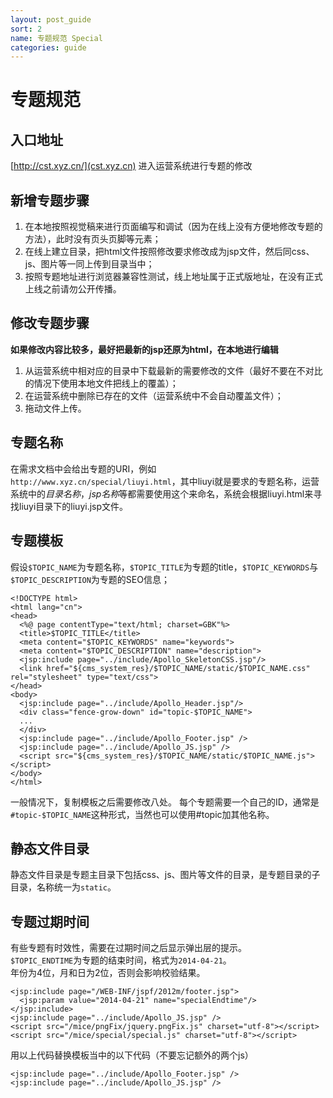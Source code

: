 ```yaml
---
layout: post_guide
sort: 2
name: 专题规范 Special
categories: guide
---
```


# 专题规范

## 入口地址
[http://cst.xyz.cn/](cst.xyz.cn) 进入运营系统进行专题的修改

## 新增专题步骤
1. 在本地按照视觉稿来进行页面编写和调试（因为在线上没有方便地修改专题的方法），此时没有页头页脚等元素；
2. 在线上建立目录，把html文件按照修改要求修改成为jsp文件，然后同css、js、图片等一同上传到目录当中；
3. 按照专题地址进行浏览器兼容性测试，线上地址属于正式版地址，在没有正式上线之前请勿公开传播。

## 修改专题步骤
**如果修改内容比较多，最好把最新的jsp还原为html，在本地进行编辑**

1. 从运营系统中相对应的目录中下载最新的需要修改的文件（最好不要在不对比的情况下使用本地文件把线上的覆盖）；
2. 在运营系统中删除已存在的文件（运营系统中不会自动覆盖文件）；
3. 拖动文件上传。

## 专题名称
在需求文档中会给出专题的URI，例如`http://www.xyz.cn/special/liuyi.html`，其中liuyi就是要求的专题名称，运营系统中的*目录名称*，*jsp名称*等都需要使用这个来命名，系统会根据liuyi.html来寻找liuyi目录下的liuyi.jsp文件。

## 专题模板
假设`$TOPIC_NAME`为专题名称，`$TOPIC_TITLE`为专题的title，`$TOPIC_KEYWORDS`与`$TOPIC_DESCRIPTION`为专题的SEO信息；

    <!DOCTYPE html>
    <html lang="cn">
    <head>
      <%@ page contentType="text/html; charset=GBK"%>
      <title>$TOPIC_TITLE</title>
      <meta content="$TOPIC_KEYWORDS" name="keywords">
      <meta content="$TOPIC_DESCRIPTION" name="description">
      <jsp:include page="../include/Apollo_SkeletonCSS.jsp"/>
      <link href="${cms_system_res}/$TOPIC_NAME/static/$TOPIC_NAME.css" rel="stylesheet" type="text/css">
    </head>
    <body>
      <jsp:include page="../include/Apollo_Header.jsp"/>
      <div class="fence-grow-down" id="topic-$TOPIC_NAME">
      ...
      </div>
      <jsp:include page="../include/Apollo_Footer.jsp" />
      <jsp:include page="../include/Apollo_JS.jsp" />
      <script src="${cms_system_res}/$TOPIC_NAME/static/$TOPIC_NAME.js"></script>
    </body>
    </html>

一般情况下，复制模板之后需要修改八处。
每个专题需要一个自己的ID，通常是`#topic-$TOPIC_NAME`这种形式，当然也可以使用#topic加其他名称。

## 静态文件目录
静态文件目录是专题主目录下包括css、js、图片等文件的目录，是专题目录的子目录，名称统一为`static`。

## 专题过期时间
有些专题有时效性，需要在过期时间之后显示弹出层的提示。  
`$TOPIC_ENDTIME`为专题的结束时间，格式为`2014-04-21`。  
年份为4位，月和日为2位，否则会影响校验结果。

    <jsp:include page="/WEB-INF/jspf/2012m/footer.jsp">
      <jsp:param value="2014-04-21" name="specialEndtime"/>
    </jsp:include>
    <jsp:include page="../include/Apollo_JS.jsp" />
    <script src="/mice/pngFix/jquery.pngFix.js" charset="utf-8"></script>
    <script src="/mice/special/special.js" charset="utf-8"></script>
    
用以上代码替换模板当中的以下代码（不要忘记额外的两个js）

    <jsp:include page="../include/Apollo_Footer.jsp" />
    <jsp:include page="../include/Apollo_JS.jsp" />

